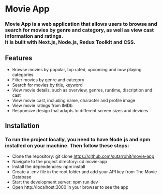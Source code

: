 # Movie App
### Movie App is a web application that allows users to browse and search for movies by genre and category, as well as view cast information and ratings. <br/>It is built with Next.js, Node.js, Redux Toolkit and CSS.

## Features
- Browse movies by popular, top rated, upcoming and now playing categories
- Filter movies by genre and category
- Search for movies by title, keyword
- View movie details, such as overview, genres, runtime, discription and cast
- View movie cast, including name, character and profile image
- View movie ratings from IMDb
- Responsive design that adapts to different screen sizes and devices

## Installation
### To run the project locally, you need to have Node.js and npm installed on your machine. Then follow these steps:

- Clone the repository: git clone https://github.com/sutarrohit/movie-app
- Navigate to the project directory: cd movie-app
- Install the dependencies: npm install
- Create a .env file in the root folder and add your API key from The Movie Database
- Start the development server: npm run dev
- Open http://localhost:3000 in your browser to see the app


